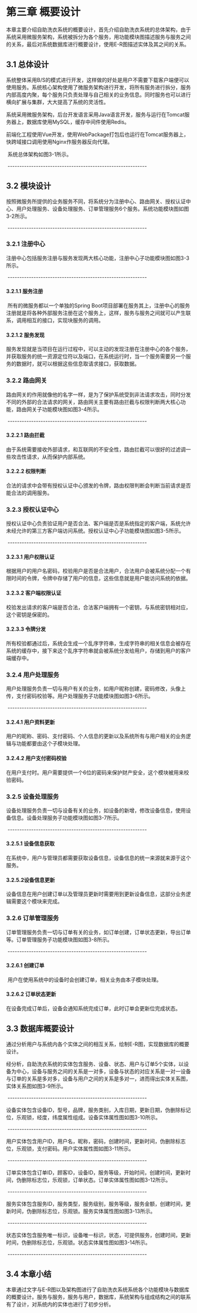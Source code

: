 # 第三章 概要设计

​	本章主要介绍自助洗衣系统的概要设计，首先介绍自助洗衣系统的总体架构，由于系统采用微服务架构，系统被拆分为各个服务，用功能模块图描述服务与服务之间的关系，最后对系统数据库进行概要设计，使用E-R图描述实体及其之间的关系。

## 3.1 总体设计

​	系统整体采用B/S的模式进行开发，这样做的好处是用户不需要下载客户端便可以使用服务。系统核心架构使用了微服务架构进行开发，将所有服务进行拆分，服务内部高度内聚，每个服务只负责处理与自己相关的业务信息。同时服务也可以进行横向扩展与集群，大大提高了系统的灵活性。

​	系统采用微服务架构，后台开发语言采用Java语言开发，服务与运行在Tomcat服务器上，数据库使用MySQL，缓存中间件使用Redis。

​	前端化工程使用Vue开发，使用WebPackage打包后也运行在Tomcat服务器上，快跨域接口调用使用Nginx作服务器反向代理。

​	系统总体架构如图3-1所示。

​                      -----------------------------------------------------------

## 3.2 模块设计

​	按照微服务所提供的业务服务不同，将系统分为注册中心、路由网关、授权认证中心、用户处理服务、设备处理服务、订单管理服务6个服务。系统功能模块图如图3-2所示。

​                      -----------------------------------------------------------

### 3.2.1 注册中心

​	注册中心包括服务注册与服务发现两大核心功能，注册中心子功能模块图如图3-3所示。

​                      -----------------------------------------------------------

#### 3.2.1.1 服务注册

​		所有的微服务都以一个单独的Spring Boot项目部署在服务其上，注册中心的服务注册就是将各种外部服务注册在这个服务上，这样，服务与服务之间就可以产生联系，调用相互的接口，实现块服务的调用。

#### 3.2.1.2 服务发现

​		服务发现就是当项目在运行过程中，可以主动的发现注册在注册中心的各个服务，并获取服务的统一资源定位符以及端口，在系统运行时，当一个服务需要另一个服务的数据时，就可以根据这些信息取请求接口，获取数据。

### 3.2.2 路由网关

​	路由网关的作用就像他的名字一样，是为了保护系统受到非法请求攻击，同时分发不同的外部的合法请求的网关，路由网关主要有路由拦截与权限判断两大核心功能，路由网关子功能模块图如图3-4所示。

​                      -----------------------------------------------------------

#### 3.2.2.1 路由拦截

​		由于系统需要接收外部请求，和互联网的不安全性，路由拦截可以很好的过滤调一些攻击性请求，从而保护内部系统。

#### 3.2.2.2 权限判断

​		合法的请求中会带有授权认证中心颁发的令牌，路由权限判断会判断当前请求是否能合法的调用服务。

### 3.2.3 授权认证中心

​	授权认证中心负责验证用户是否合法、客户端是否是系统指定的客户端，系统允许未经允许的第三方客户端访问系统。授权认证中心子功能模块图如图3-5所示。

​                      -----------------------------------------------------------

#### 3.2.3.1 用户权限认证

​		根据用户的用户名密码，校验用户是否是合法用户，合法用户会被系统分配一个有限时间的令牌，令牌中存储了用户的信息，这些信息就是用户能访问系统的依据。

#### 3.2.3.2 客户端权限认证

​		校验发出请求的客户端是否合法，合法客户端拥有一个密钥，与系统密钥相对应，这个密钥是保密的。

#### 3.2.3.3 令牌分发

​		所有校验都通过后，系统会生成一个乱序字符串，生成字符串的相关信息会被存在系统的缓存中，接下来这个乱序字符串就会被系统分发给用户，存储到用户的客户端缓存中。

### 3.2.4 用户处理服务

​	用户处理服务负责一切与用户有关的业务，如用户昵称创建，密码修改，头像上传，支付密码校验等。用户处理服务子功能模块图如图3-6所示。

​                      -----------------------------------------------------------

#### 3.2.4.1 用户资料更新

​		用户的昵称、密码、支付密码、个人信息的更新以及系统所有与用户相关的业务逻辑与功能都要由这个子模块处理。

#### 3.2.4.2 用户支付密码校验

​		在用户支付时。用户需要提供一个6位的密码来保护财产安全，这个模块被用来校验密码。

### 3.2.5 设备处理服务

​	设备处理服务负责一切与设备有关的业务，如设备的新增，修改设备信息，使用设备信息。设备处理服务子功能模块图如图3-7所示。

​                      -----------------------------------------------------------

#### 3.2.5.1 设备信息获取

​		在系统中，用户与管理员都需要获取设备信息，设备信息的统一来源就来源于这个服务。

#### 3.2.5.2设备信息更新

​		设备信息在用户创建订单以及管理员更新时需要用到更新设备信息，这部分业务逻辑需要这个模块来完成。

### 3.2.6 订单管理服务

​	订单管理服务负责一切与订单有关的业务，如订单创建，订单状态更新，导出订单等。订单管理服务子功能模块图如图3-8所示。

​                      -----------------------------------------------------------

#### 3.2.6.1 创建订单

​		用户在使用系统中的设备时会创建订单，相关业务由本子模块处理。

#### 3.2.6.2 订单状态更新

​		在设备完成订单后，设备会通知系统完成订单，此时订单会更新位完成状态。

## 3.3 数据库概要设计

​	通过分析用户与系统内各个实体之间的相互关系，绘制E-R图，实现数据库的概要设计。

​	经分析，自助洗衣系统的实体包含服务、设备、状态、用户与订单5个实体，以设备为中心，设备与服务之间的关系是一对多，设备与状态的对应关系是一对一设备与订单的关系是多对多，设备与用户之间的关系是多对一，进而得出实体关系图，实体关系图如图3-9所示。

​                      -----------------------------------------------------------

​	设备实体包含设备ID，型号，品牌，服务类别，入库日期，更新日期，伪删除标记位，乐观锁，经度，纬度属性组成。设备实体属性图如图3-10所示。

​                      -----------------------------------------------------------

​	用户实体包含用户ID，用户名，昵称，密码，创建时间，更新时间，伪删除标志位，乐观锁，支付密码。用户实体属性图如图3-11所示。

​                      -----------------------------------------------------------

​	订单实体包含订单ID，顾客ID，设备ID，服务等级，开始时间，创建时间，更新时间，伪删除标志位，乐观锁，订单状态。订单实体属性图如图3-12所示。

​                      -----------------------------------------------------------

​	服务实体包含服务ID，服务类型，服务级别，服务等级，服务金额，创建时间，更新时间，伪删除标志位，乐观锁。服务实体属性图如图3-13所示。

​                      -----------------------------------------------------------

​	状态实体包含服务唯一标识，设备唯一标识，状态，可提供服务，创建时间，更新时间，伪删除标志位，乐观锁。状态实体属性图如图3-14所示。

​                      -----------------------------------------------------------

## 3.4 本章小结

​	本章通过文字与E-R图以及架构图进行了自助洗衣系统系统各个功能模块与数据库的概要设计。服务与服务，服务与用户，数据库，系统架构与组成结构之间的联系有了设计，对系统内的实体也进行了初步分析。